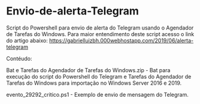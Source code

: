 # Envio-de-alerta-Telegram
Script do Powershell para envio de alerta do Telegram usando o Agendador de Tarefas do Windows.
Para maior entendimento deste script acesso o link do artigo abaixo: https://gabrielluizbh.000webhostapp.com/2019/06/alerta-telegram

Contéudo:

Bat e Tarefas do Agendador de Tarefas do Windows.zip - Bat para execução do script do Powershell do Telegram e Tarefas do Agendador de Tarefas do Windows para importação no Windows Server 2016 e 2019.

evento_29292_critico.ps1 - Exemplo de envio de mensagem do Telegram.
